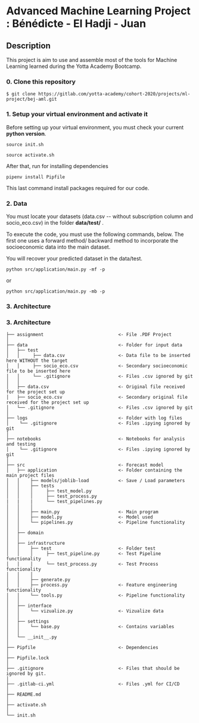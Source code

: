 # Advanced Machine Learning Project : Bénédicte - El Hadji - Juan 

## Description
This project is aim to use and assemble most of the tools for Machine Learning learned during the Yotta Academy Bootcamp.

### 0. Clone this repository
```
$ git clone https://gitlab.com/yotta-academy/cohort-2020/projects/ml-project/bej-aml.git
```

### 1. Setup your virtual environment and activate it

Before setting up your virtual environment, you must check your current **python version**. 
```
source init.sh
```
```
source activate.sh
```
After that, run for installing dependencies

```
pipenv install Pipfile
```
This last command install packages required for our code.

### 2. Data

You must locate your datasets (data.csv -- without subscription column and socio_eco.csv) in the folder **data/test/** .

To execute the code, you must use the following commands, below. The first one uses a forward method/ backward method to incorporate the socioeconomic data into the main dataset.

You will recover your predicted dataset in the data/test.

```
python src/application/main.py -mf -p
```
or 

```
python src/application/main.py -mb -p
```


### 3. Architecture

### 3. Architecture
```
├── assignment                            <- File .PDF Project
│
├── data                                  <- Folder for input data
│   ├── test
│   │     ├── data.csv                    <- Data file to be inserted here WITHOUT the target
│   │     ├── socio_eco.csv               <- Secondary socioeconomic file to be inserted here
│   │     └── .gitignore                  <- Files .csv ignored by git
│   │                
│   ├── data.csv                          <- Original file received for the project set up
│   ├── socio_eco.csv                     <- Secondary original file received for the project set up
│   └── .gitignore                        <- Files .csv ignored by git
│   
├── logs                                  <- Folder with log files
│    └── .gitignore                       <- Files .ipying ignored by git
│
├── notebooks                             <- Notebooks for analysis and testing
│    └── .gitignore                       <- Files .ipying ignored by git
│ 
├── src                                   <- Forecast model
│   ├── application                       <- Folder containing the main project files
│   │    ├── models/joblib-load           <- Save / Load parameters
│   │    ├── tests
│   │    │     ├── test_model.py
│   │    │     ├── test_process.py
|   |    |     └── test_pipelines.py
│   │    │
│   │    ├── main.py                      <- Main program
│   │    ├── model.py                     <- Model used
│   │    └── pipelines.py                 <- Pipeline functionality
│   │
│   ├── domain                            
│   │  
│   ├── infrastructure                    
│   │    ├── test                         <- Folder test
│   │    │     ├── test_pipeline.py       <- Test Pipeline functionality
│   │    │     └── test_process.py        <- Test Process functionality
│   │    │
│   │    ├── generate.py                   
│   │    ├── process.py                   <- Feature engineering functionality   
│   │    └── tools.py                     <- Pipeline functionality
│   │
│   ├── interface
│   │    └── vizualize.py                 <- Vizualize data
│   │
│   ├── settings 
│   │    └── base.py                      <- Contains variables
│   │
│   └── __init__.py
│
├── Pipfile                               <- Dependencies
│   
├── Pipfile.lock   
│  
├── .gitignore                            <- Files that should be ignored by git.
│   
├── .gitlab-ci.yml                        <- Files .yml for CI/CD
│   
├── README.md                             
│
├── activate.sh                            
│
└── init.sh                                
``` 